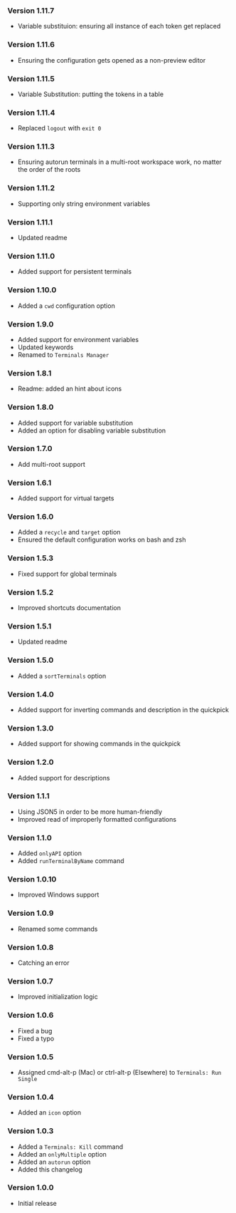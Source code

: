 ### Version 1.11.7
- Variable substituion: ensuring all instance of each token get replaced

### Version 1.11.6
- Ensuring the configuration gets opened as a non-preview editor

### Version 1.11.5
- Variable Substitution: putting the tokens in a table

### Version 1.11.4
- Replaced `logout` with `exit 0`

### Version 1.11.3
- Ensuring autorun terminals in a multi-root workspace work, no matter the order of the roots

### Version 1.11.2
- Supporting only string environment variables

### Version 1.11.1
- Updated readme

### Version 1.11.0
- Added support for persistent terminals

### Version 1.10.0
- Added a `cwd` configuration option

### Version 1.9.0
- Added support for environment variables
- Updated keywords
- Renamed to `Terminals Manager`

### Version 1.8.1
- Readme: added an hint about icons

### Version 1.8.0
- Added support for variable substitution
- Added an option for disabling variable substitution

### Version 1.7.0
- Add multi-root support

### Version 1.6.1
- Added support for virtual targets

### Version 1.6.0
- Added a `recycle` and `target` option
- Ensured the default configuration works on bash and zsh

### Version 1.5.3
- Fixed support for global terminals

### Version 1.5.2
- Improved shortcuts documentation

### Version 1.5.1
- Updated readme

### Version 1.5.0
- Added a `sortTerminals` option

### Version 1.4.0
- Added support for inverting commands and description in the quickpick

### Version 1.3.0
- Added support for showing commands in the quickpick

### Version 1.2.0
- Added support for descriptions

### Version 1.1.1
- Using JSON5 in order to be more human-friendly
- Improved read of improperly formatted configurations

### Version 1.1.0
- Added `onlyAPI` option
- Added `runTerminalByName` command

### Version 1.0.10
- Improved Windows support

### Version 1.0.9
- Renamed some commands

### Version 1.0.8
- Catching an error

### Version 1.0.7
- Improved initialization logic

### Version 1.0.6
- Fixed a bug
- Fixed a typo

### Version 1.0.5
- Assigned cmd-alt-p (Mac) or ctrl-alt-p (Elsewhere) to `Terminals: Run Single`

### Version 1.0.4
- Added an `icon` option

### Version 1.0.3
- Added a `Terminals: Kill` command
- Added an `onlyMultiple` option
- Added an `autorun` option
- Added this changelog

### Version 1.0.0
- Initial release
